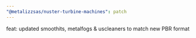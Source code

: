 ```yaml
---
"@metalizzsas/nuster-turbine-machines": patch
---
```


feat: updated smoothits, metalfogs & uscleaners to match new PBR format
